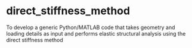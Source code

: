# direct_stiffness_method
To develop a generic Python/MATLAB code that takes geometry and loading details as input and performs elastic structural analysis using the direct stiffness method
